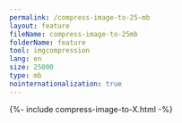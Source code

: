 ```yaml
---
permalink: /compress-image-to-25-mb
layout: feature
fileName: compress-image-to-25mb
folderName: feature
tool: imgcompression
lang: en
size: 25000
type: mb
nointernationalization: true
---
```

{%- include compress-image-to-X.html -%}       
